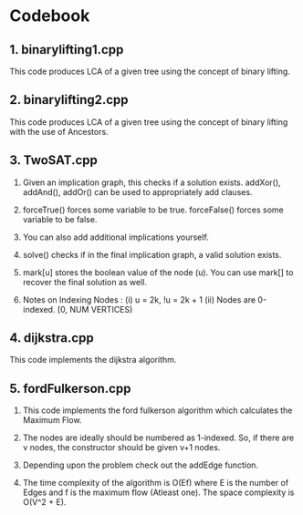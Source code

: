 # Codebook

## 1. binarylifting1.cpp
  This code produces LCA of a given tree using the concept of binary lifting.
  
## 2. binarylifting2.cpp
  This code produces LCA of a given tree using the concept of binary lifting with the use of Ancestors.

## 3. TwoSAT.cpp
    
  1. Given an implication graph, this checks if a solution exists.
  addXor(), addAnd(), addOr() can be used to appropriately add clauses.
    
  2. forceTrue() forces some variable to be true.
     forceFalse() forces some variable to be false.

  3. You can also add additional implications yourself.
  
  4. solve() checks if in the final implication graph, a valid solution exists.
  
  5. mark[u] stores the boolean value of the node (u). You can use mark[] to
  recover the final solution as well.

  6. Notes on Indexing Nodes : (i) u = 2k, !u = 2k + 1 (ii) Nodes are 0-indexed. [0, NUM VERTICES)

## 4. dijkstra.cpp
  This code implements the dijkstra algorithm.
  
## 5. fordFulkerson.cpp
  1. This code implements the ford fulkerson algorithm which calculates the Maximum Flow.
  
  2. The nodes are ideally should be numbered as 1-indexed. So, if there are v nodes,
  the constructor should be given v+1 nodes.
  
  3. Depending upon the problem check out the addEdge function.
  
  4. The time complexity of the algorithm is O(Ef) where E is the number of Edges and f is the maximum flow (Atleast one). The space complexity is O(V^2 + E).
